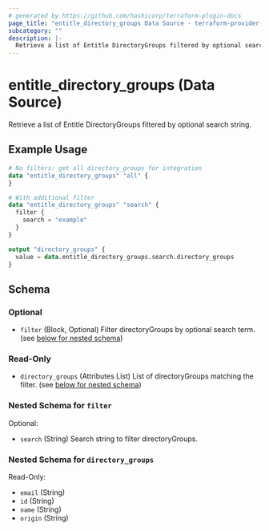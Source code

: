 ```yaml
---
# generated by https://github.com/hashicorp/terraform-plugin-docs
page_title: "entitle_directory_groups Data Source - terraform-provider-entitle"
subcategory: ""
description: |-
  Retrieve a list of Entitle DirectoryGroups filtered by optional search string.
---
```


# entitle_directory_groups (Data Source)

Retrieve a list of Entitle DirectoryGroups filtered by optional search string.

## Example Usage

```terraform
# No filters: get all directory_groups for integration
data "entitle_directory_groups" "all" {
}

# With additional filter
data "entitle_directory_groups" "search" {
  filter {
    search = "example"
  }
}

output "directory_groups" {
  value = data.entitle_directory_groups.search.directory_groups
}
```

<!-- schema generated by tfplugindocs -->
## Schema

### Optional

- `filter` (Block, Optional) Filter directoryGroups by optional search term. (see [below for nested schema](#nestedblock--filter))

### Read-Only

- `directory_groups` (Attributes List) List of directoryGroups matching the filter. (see [below for nested schema](#nestedatt--directory_groups))

<a id="nestedblock--filter"></a>
### Nested Schema for `filter`

Optional:

- `search` (String) Search string to filter directoryGroups.


<a id="nestedatt--directory_groups"></a>
### Nested Schema for `directory_groups`

Read-Only:

- `email` (String)
- `id` (String)
- `name` (String)
- `origin` (String)
